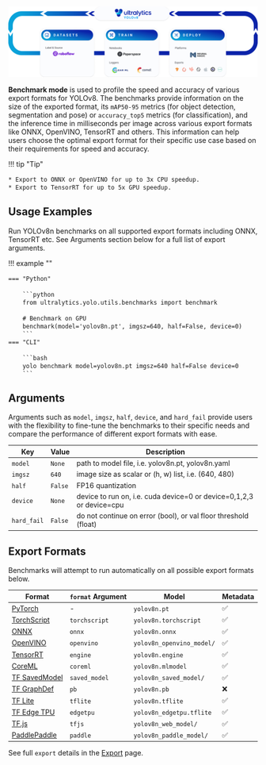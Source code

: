 <img width="1024" src="https://github.com/ultralytics/assets/raw/main/yolov8/banner-integrations.png">

**Benchmark mode** is used to profile the speed and accuracy of various export formats for YOLOv8. The benchmarks
provide information on the size of the exported format, its `mAP50-95` metrics (for object detection, segmentation and pose)
or `accuracy_top5` metrics (for classification), and the inference time in milliseconds per image across various export
formats like ONNX, OpenVINO, TensorRT and others. This information can help users choose the optimal export format for
their specific use case based on their requirements for speed and accuracy.

!!! tip "Tip"

    * Export to ONNX or OpenVINO for up to 3x CPU speedup.
    * Export to TensorRT for up to 5x GPU speedup.

## Usage Examples

Run YOLOv8n benchmarks on all supported export formats including ONNX, TensorRT etc. See Arguments section below for a
full list of export arguments.

!!! example ""

    === "Python"
    
        ```python
        from ultralytics.yolo.utils.benchmarks import benchmark
        
        # Benchmark on GPU
        benchmark(model='yolov8n.pt', imgsz=640, half=False, device=0)
        ```
    === "CLI"
    
        ```bash
        yolo benchmark model=yolov8n.pt imgsz=640 half=False device=0
        ```

## Arguments

Arguments such as `model`, `imgsz`, `half`, `device`, and `hard_fail` provide users with the flexibility to fine-tune
the benchmarks to their specific needs and compare the performance of different export formats with ease.

| Key         | Value   | Description                                                          |
|-------------|---------|----------------------------------------------------------------------|
| `model`     | `None`  | path to model file, i.e. yolov8n.pt, yolov8n.yaml                    |
| `imgsz`     | `640`   | image size as scalar or (h, w) list, i.e. (640, 480)                 |
| `half`      | `False` | FP16 quantization                                                    |
| `device`    | `None`  | device to run on, i.e. cuda device=0 or device=0,1,2,3 or device=cpu |
| `hard_fail` | `False` | do not continue on error (bool), or val floor threshold (float)      |

## Export Formats

Benchmarks will attempt to run automatically on all possible export formats below.

| Format                                                             | `format` Argument | Model                     | Metadata |
|--------------------------------------------------------------------|-------------------|---------------------------|----------|
| [PyTorch](https://pytorch.org/)                                    | -                 | `yolov8n.pt`              | ✅        |
| [TorchScript](https://pytorch.org/docs/stable/jit.html)            | `torchscript`     | `yolov8n.torchscript`     | ✅        |
| [ONNX](https://onnx.ai/)                                           | `onnx`            | `yolov8n.onnx`            | ✅        |
| [OpenVINO](https://docs.openvino.ai/latest/index.html)             | `openvino`        | `yolov8n_openvino_model/` | ✅        |
| [TensorRT](https://developer.nvidia.com/tensorrt)                  | `engine`          | `yolov8n.engine`          | ✅        |
| [CoreML](https://github.com/apple/coremltools)                     | `coreml`          | `yolov8n.mlmodel`         | ✅        |
| [TF SavedModel](https://www.tensorflow.org/guide/saved_model)      | `saved_model`     | `yolov8n_saved_model/`    | ✅        |
| [TF GraphDef](https://www.tensorflow.org/api_docs/python/tf/Graph) | `pb`              | `yolov8n.pb`              | ❌        |
| [TF Lite](https://www.tensorflow.org/lite)                         | `tflite`          | `yolov8n.tflite`          | ✅        |
| [TF Edge TPU](https://coral.ai/docs/edgetpu/models-intro/)         | `edgetpu`         | `yolov8n_edgetpu.tflite`  | ✅        |
| [TF.js](https://www.tensorflow.org/js)                             | `tfjs`            | `yolov8n_web_model/`      | ✅        |
| [PaddlePaddle](https://github.com/PaddlePaddle)                    | `paddle`          | `yolov8n_paddle_model/`   | ✅        |

See full `export` details in the [Export](https://docs.ultralytics.com/modes/export/) page.